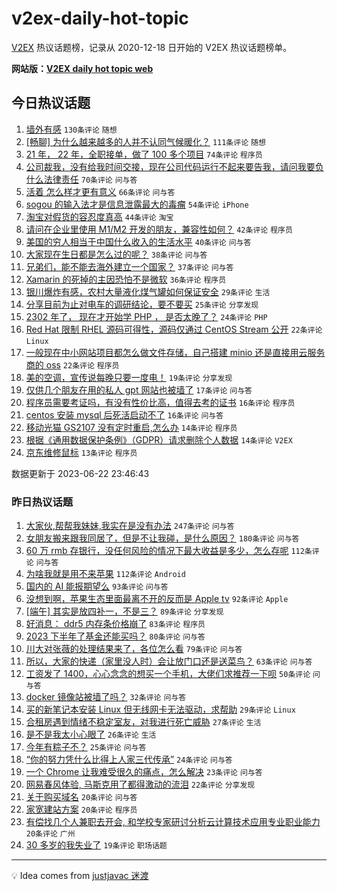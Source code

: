 # v2ex-daily-hot-topic

[V2EX](https://www.v2ex.com/) 热议话题榜，记录从 2020-12-18 日开始的 V2EX 热议话题榜单。

**网站版：[V2EX daily hot topic web](https://boojack.github.io/v2ex-daily-hot-topic-web/)**

## 今日热议话题

<!-- TODAY BEGIN -->

1. [墙外有感](https://www.v2ex.com/t/950880) `130条评论` `随想`
1. [[畅聊] 为什么越来越多的人并不认同气候暖化？](https://www.v2ex.com/t/950846) `111条评论` `随想`
1. [21 年， 22 年，全职接单，做了 100 多个项目](https://www.v2ex.com/t/950796) `74条评论` `程序员`
1. [公司裁我，没有给我时间交接，现在公司代码运行不起来要告我，请问我要负什么法律责任](https://www.v2ex.com/t/950804) `70条评论` `问与答`
1. [活着 怎么样才更有意义](https://www.v2ex.com/t/950815) `66条评论` `问与答`
1. [sogou 的输入法才是信息泄露最大的毒瘤](https://www.v2ex.com/t/950829) `54条评论` `iPhone`
1. [淘宝对假货的容忍度真高](https://www.v2ex.com/t/950878) `44条评论` `淘宝`
1. [请问在企业里使用 M1/M2 开发的朋友，兼容性如何？](https://www.v2ex.com/t/950833) `42条评论` `程序员`
1. [美国的穷人相当于中国什么收入的生活水平](https://www.v2ex.com/t/950882) `40条评论` `问与答`
1. [大家现在生日都是怎么过的呢？](https://www.v2ex.com/t/950862) `38条评论` `问与答`
1. [兄弟们，能不能去海外建立一个国家？](https://www.v2ex.com/t/950936) `37条评论` `问与答`
1. [Xamarin 的死掉的主因恐怕不是微软](https://www.v2ex.com/t/950795) `36条评论` `程序员`
1. [银川爆炸有感，农村大量液化煤气罐如何保证安全](https://www.v2ex.com/t/950904) `29条评论` `生活`
1. [分享目前为止对电车的调研结论，要不要买](https://www.v2ex.com/t/950916) `25条评论` `分享发现`
1. [2302 年了， 现在才开始学 PHP ， 是否太晚了？](https://www.v2ex.com/t/950924) `24条评论` `PHP`
1. [Red Hat 限制 RHEL 源码可得性，源码仅通过 CentOS Stream 公开](https://www.v2ex.com/t/950933) `22条评论` `Linux`
1. [一般现在中小网站项目都怎么做文件存储，自己搭建 minio 还是直接用云服务商的 oss](https://www.v2ex.com/t/950859) `22条评论` `程序员`
1. [美的空调，宣传说每晚只要一度电！](https://www.v2ex.com/t/950870) `19条评论` `分享发现`
1. [仅供几个朋友在用的私人 gpt 网站也被墙了](https://www.v2ex.com/t/950861) `17条评论` `问与答`
1. [程序员需要考证吗，有没有性价比高，值得去考的证书](https://www.v2ex.com/t/950900) `16条评论` `程序员`
1. [centos 安装 mysql 后死活启动不了](https://www.v2ex.com/t/950831) `16条评论` `问与答`
1. [移动光猫 GS2107 没有定时重启,怎么办](https://www.v2ex.com/t/950903) `14条评论` `程序员`
1. [根据《通用数据保护条例》（GDPR）请求删除个人数据](https://www.v2ex.com/t/950837) `14条评论` `V2EX`
1. [京东维修鼠标](https://www.v2ex.com/t/950905) `13条评论` `程序员`

数据更新于 2023-06-22 23:46:43

<!-- TODAY END -->

### 昨日热议话题

<!-- YESTERDAY BEGIN -->

1. [大家伙,帮帮我妹妹,我实在是没有办法](https://www.v2ex.com/t/950534) `247条评论` `问与答`
1. [女朋友搬来跟我同居了，但是不让我碰，是什么原因？](https://www.v2ex.com/t/950707) `180条评论` `问与答`
1. [60 万 rmb 存银行，没任何风险的情况下最大收益是多少，怎么存呢](https://www.v2ex.com/t/950544) `112条评论` `问与答`
1. [为啥我就是用不来苹果](https://www.v2ex.com/t/950641) `112条评论` `Android`
1. [国内的 AI 能报期望么](https://www.v2ex.com/t/950515) `93条评论` `问与答`
1. [没想到啊，苹果生态里面最离不开的反而是 Apple tv](https://www.v2ex.com/t/950527) `92条评论` `Apple`
1. [[端午] 其实是放四补一，不是三？](https://www.v2ex.com/t/950535) `89条评论` `分享发现`
1. [好消息： ddr5 内存条价格崩了](https://www.v2ex.com/t/950540) `83条评论` `程序员`
1. [2023 下半年了基金还能买吗？](https://www.v2ex.com/t/950509) `80条评论` `问与答`
1. [川大对张薇的处理结果来了，各位怎么看](https://www.v2ex.com/t/950706) `79条评论` `问与答`
1. [所以，大家的快递（家里没人时）会让放门口还是送菜鸟？](https://www.v2ex.com/t/950521) `63条评论` `问与答`
1. [工资发了 1400，心心念念的想买一个手机，大佬们求推荐一下呗](https://www.v2ex.com/t/950732) `50条评论` `问与答`
1. [docker 镜像站被墙了吗？](https://www.v2ex.com/t/950583) `32条评论` `问与答`
1. [买的新笔记本安装 Linux 但无线网卡无法驱动，求帮助](https://www.v2ex.com/t/950600) `29条评论` `Linux`
1. [合租房遇到情绪不稳定室友，对我进行死亡威胁](https://www.v2ex.com/t/950617) `27条评论` `生活`
1. [是不是我太小心眼了](https://www.v2ex.com/t/950705) `26条评论` `生活`
1. [今年有粽子不？](https://www.v2ex.com/t/950642) `25条评论` `问与答`
1. [“你的努力凭什么比得上人家三代传承”](https://www.v2ex.com/t/950536) `24条评论` `问与答`
1. [一个 Chrome 让我难受很久的痛点，怎么解决](https://www.v2ex.com/t/950546) `23条评论` `问与答`
1. [网易春风体验, 马斯克用了都得激动的流泪](https://www.v2ex.com/t/950609) `22条评论` `分享发现`
1. [关于购买域名](https://www.v2ex.com/t/950703) `20条评论` `问与答`
1. [家宽建站方案](https://www.v2ex.com/t/950624) `20条评论` `程序员`
1. [有偿找几个人兼职去开会, 和学校专家研讨分析云计算技术应用专业职业能力](https://www.v2ex.com/t/950615) `20条评论` `广州`
1. [30 多岁的我失业了](https://www.v2ex.com/t/950773) `19条评论` `职场话题`

<!-- YESTERDAY END -->

---

💡 Idea comes from [justjavac 迷渡](https://github.com/justjavac/)

